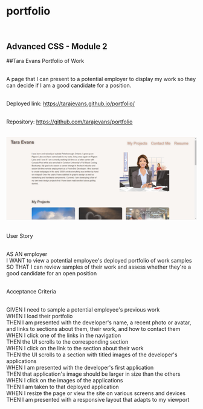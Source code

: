 # portfolio<br><br>

## Advanced CSS - Module 2

##Tara Evans Portfolio of Work<br><br>

A page that I can present to a potential employer to display my work so they can decide if I am a good candidate for a position.<br><br>

Deployed link: https://tarajevans.github.io/portfolio/<br><br>

Repository: https://github.com/tarajevans/portfolio<br><br>

![](assets/images/Screenshot.png)<br><br>

User Story<br><br>

AS AN employer<br>
I WANT to view a potential employee's deployed portfolio of work samples<br>
SO THAT I can review samples of their work and assess whether they're a good candidate for an open position<br><br>

Acceptance Criteria<br><br>

GIVEN I need to sample a potential employee's previous work<br>
WHEN I load their portfolio<br>
THEN I am presented with the developer's name, a recent photo or avatar, and links to sections about them, their work, and how to contact them<br>
WHEN I click one of the links in the navigation<br>
THEN the UI scrolls to the corresponding section<br>
WHEN I click on the link to the section about their work<br>
THEN the UI scrolls to a section with titled images of the developer's applications<br>
WHEN I am presented with the developer's first application<br>
THEN that application's image should be larger in size than the others<br>
WHEN I click on the images of the applications<br>
THEN I am taken to that deployed application<br>
WHEN I resize the page or view the site on various screens and devices<br>
THEN I am presented with a responsive layout that adapts to my viewport
